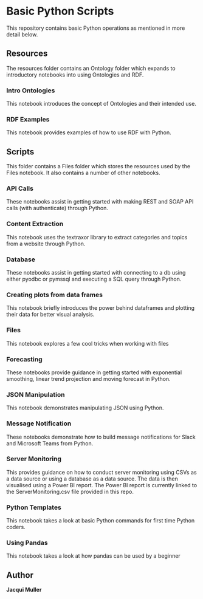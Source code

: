 # Basic Python Scripts #

This repository contains basic Python operations as mentioned in more detail below.

## Resources ##
The resources folder contains an Ontology folder which expands to introductory notebooks into using Ontologies and RDF.

### Intro Ontologies ###
This notebook introduces the concept of Ontologies and their intended use.

### RDF Examples ###
This notebook provides examples of how to use RDF with Python.

## Scripts ##
This folder contains a Files folder which stores the resources used by the Files notebook. It also contains a number of other notebooks.

### API Calls ###
These notebooks assist in getting started with making REST and SOAP API calls (with authenticate) through Python.

### Content Extraction ###
This notebook uses the textraxor library to extract categories and topics from a website through Python.

### Database ###
These notebooks assist in getting started with connecting to a db using either pyodbc or pymssql and executing a SQL query through Python.

### Creating plots from data frames ###
This notebook briefly introduces the power behind dataframes and plotting their data for better visual analysis.

### Files ###
This notebook explores a few cool tricks when working with files

### Forecasting ###
These notebooks provide guidance in getting started with exponential smoothing, linear trend projection and moving forecast in Python.

### JSON Manipulation ###
This notebook demonstrates manipulating JSON using Python.

### Message Notification ###
These notebooks demonstrate how to build message notifications for Slack and Microsoft Teams from Python.

### Server Monitoring ###
This provides guidance on how to conduct server monitoring using CSVs as a data source or using a database as a data source. The data is then visualised using a Power BI report. The Power BI report is currently linked to the ServerMonitoring.csv file provided in this repo.

### Python Templates ###
This notebook takes a look at basic Python commands for first time Python coders.

### Using Pandas ###
This notebook takes a look at how pandas can be used by a beginner

## Author
**Jacqui Muller**

